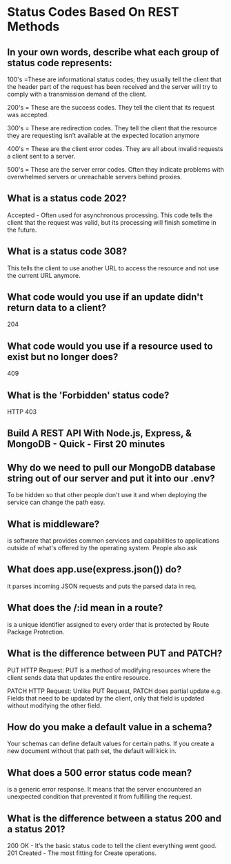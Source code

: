 # Status Codes Based On REST Methods

## In your own words, describe what each group of status code represents:

100's =These are informational status codes; they usually tell the client that the header part of the request has been received and the server will try to comply with a transmission demand of the client.

200's = These are the success codes. They tell the client that its request was accepted. 

300's = These are redirection codes. They tell the client that the resource they are requesting isn’t available at the expected location anymore

400's = These are the client error codes. They are all about invalid requests a client sent to a server.

500's = These are the server error codes. Often they indicate problems with overwhelmed servers or unreachable servers behind proxies.

## What is a status code 202?
Accepted - Often used for asynchronous processing. This code tells the client that the request was valid, but its processing will finish sometime in the future. 

## What is a status code 308?
This tells the client to use another URL to access the resource and not use the current URL anymore. 

## What code would you use if an update didn't return data to a client?
204 

## What code would you use if a resource used to exist but no longer does? 
409

## What is the 'Forbidden' status code?
HTTP 403

## Build A REST API With Node.js, Express, & MongoDB - Quick - First 20 minutes

## Why do we need to pull our MongoDB database string out of our server and put it into our .env?
To be hidden so that other people don't use it and when deploying the service can change the path easy.

## What is middleware?

 is software that provides common services and capabilities to applications outside of what's offered by the operating system.
People also ask

## What does app.use(express.json()) do?

it parses incoming JSON requests and puts the parsed data in req.

## What does the /:id mean in a route?

is a unique identifier assigned to every order that is protected by Route Package Protection.

## What is the difference between PUT and PATCH?
PUT HTTP Request: PUT is a method of modifying resources where the client sends data that updates the entire resource.

PATCH HTTP Request: Unlike PUT Request, PATCH does partial update e.g. Fields that need to be updated by the client, only that field is updated without modifying the other field.

## How do you make a default value in a schema?

Your schemas can define default values for certain paths. If you create a new document without that path set, the default will kick in.

## What does a 500 error status code mean?

is a generic error response. It means that the server encountered an unexpected condition that prevented it from fulfilling the request.

## What is the difference between a status 200 and a status 201?
200 OK - It’s the basic status code to tell the client everything went good.
201 Created - The most fitting for Create operations.